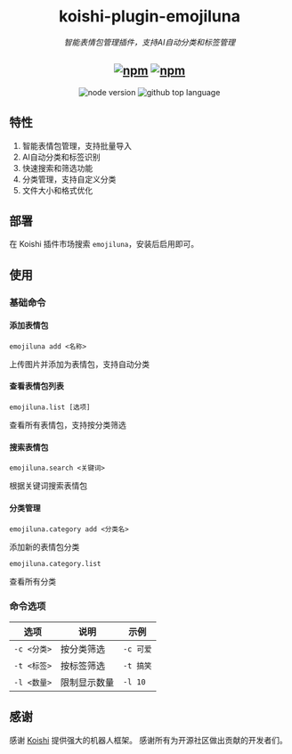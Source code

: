 <div align="center">

# koishi-plugin-emojiluna

_智能表情包管理插件，支持AI自动分类和标签管理_

## [![npm](https://img.shields.io/npm/v/koishi-plugin-emojiluna)](https://www.npmjs.com/package/koishi-plugin-emojiluna) [![npm](https://img.shields.io/npm/dm/koishi-plugin-emojiluna)](https://www.npmjs.com/package/koishi-plugin-emojiluna)

![node version](https://img.shields.io/badge/node-%3E=18-green) ![github top language](https://img.shields.io/github/languages/top/ChatLunaLab/emojiluna?logo=github)

</div>

## 特性

1. 智能表情包管理，支持批量导入
2. AI自动分类和标签识别
3. 快速搜索和筛选功能
4. 分类管理，支持自定义分类
5. 文件大小和格式优化

## 部署

在 Koishi 插件市场搜索 `emojiluna`，安装后启用即可。

## 使用

### 基础命令

#### 添加表情包

```
emojiluna add <名称>
```

上传图片并添加为表情包，支持自动分类

#### 查看表情包列表

```
emojiluna.list [选项]
```

查看所有表情包，支持按分类筛选

#### 搜索表情包

```
emojiluna.search <关键词>
```

根据关键词搜索表情包

#### 分类管理

```
emojiluna.category add <分类名>
```

添加新的表情包分类

```
emojiluna.category.list
```

查看所有分类

### 命令选项

| 选项 | 说明 | 示例 |
|------|------|------|
| `-c <分类>` | 按分类筛选 | `-c 可爱` |
| `-t <标签>` | 按标签筛选 | `-t 搞笑` |
| `-l <数量>` | 限制显示数量 | `-l 10` |


## 感谢

感谢 [Koishi](https://koishi.chat) 提供强大的机器人框架。
感谢所有为开源社区做出贡献的开发者们。
